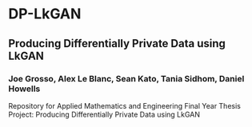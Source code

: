 # DP-LkGAN
## Producing Differentially Private Data using LkGAN

### Joe Grosso, Alex Le Blanc, Sean Kato, Tania Sidhom, Daniel Howells

Repository for Applied Mathematics and Engineering Final Year Thesis Project: Producing Differentially Private Data using LkGAN
